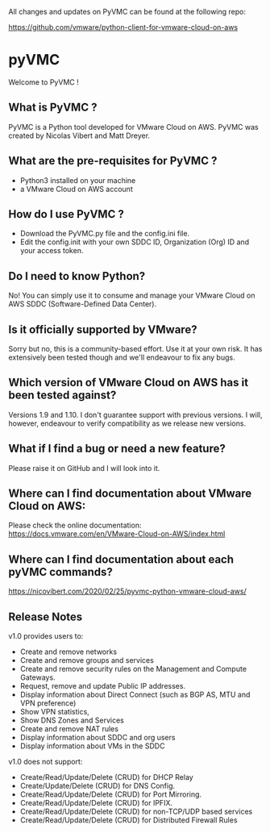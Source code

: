 All changes and updates on PyVMC can be found at the following repo:

https://github.com/vmware/python-client-for-vmware-cloud-on-aws








# pyVMC
Welcome to PyVMC !

## What is PyVMC ? 
PyVMC is a Python tool developed for VMware Cloud on AWS. PyVMC was created by Nicolas Vibert and Matt Dreyer.

## What are the pre-requisites for PyVMC ?
- Python3 installed on your machine
- a VMware Cloud on AWS account

## How do I use PyVMC ?
- Download the PyVMC.py file and the config.ini file. 
- Edit the config.init with your own SDDC ID,  Organization (Org) ID and your access token.

## Do I need to know Python?
No! You can simply use it to consume and manage your VMware Cloud on AWS SDDC (Software-Defined Data Center). 

## Is it officially supported by VMware?
Sorry but no, this is a community-based effort. Use it at your own risk. It has extensively been tested though and we'll endeavour to fix any bugs.

## Which version of VMware Cloud on AWS has it been tested against?
Versions 1.9 and 1.10. I don't guarantee support with previous versions. 
I will, however, endeavour to verify compatibility as we release new versions.

## What if I find a bug or need a new feature?
Please raise it on GitHub and I will look into it.

## Where can I find documentation about VMware Cloud on AWS:
Please check the online documentation:
https://docs.vmware.com/en/VMware-Cloud-on-AWS/index.html

## Where can I find documentation about each pyVMC commands?
https://nicovibert.com/2020/02/25/pyvmc-python-vmware-cloud-aws/

## Release Notes
v1.0 provides users to:
- Create and remove networks
- Create and remove groups and services
- Create and remove security rules on the Management and Compute Gateways.
- Request, remove and update Public IP addresses.
- Display information about Direct Connect (such as BGP AS, MTU and VPN preference)
- Show VPN statistics, 
- Show DNS Zones and Services
- Create and remove NAT rules
- Display information about SDDC and org users
- Display information about VMs in the SDDC

v1.0 does not support:
- Create/Read/Update/Delete (CRUD) for DHCP Relay 
- Create/Update/Delete (CRUD) for DNS Config.
- Create/Read/Update/Delete (CRUD) for Port Mirroring.
- Create/Read/Update/Delete (CRUD) for IPFIX.
- Create/Read/Update/Delete (CRUD) for non-TCP/UDP based services
- Create/Read/Update/Delete (CRUD) for Distributed Firewall Rules
